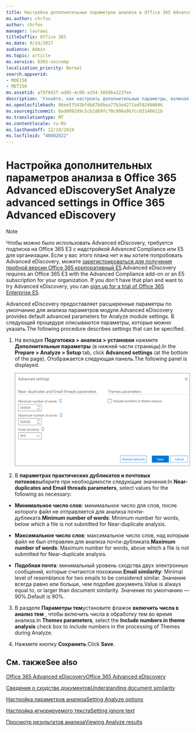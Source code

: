 ```yaml
---
title: Настройка дополнительных параметров анализа в Office 365 Advanced eDiscovery
ms.author: chrfox
author: chrfox
manager: laurawi
titleSuffix: Office 365
ms.date: 9/14/2017
audience: Admin
ms.topic: article
ms.service: O365-seccomp
localization_priority: Normal
search.appverid:
- MOE150
- MET150
ms.assetid: a797682f-ad85-4c08-a354-3850ba2237ee
description: 'Узнайте, как настроить дополнительные параметры, включая почти повторяющиеся, почтовые потоки и темы для процесса анализа в Office 365 Advanced eDiscovery. '
ms.openlocfilehash: 06ee57542bfdb87b8bea77b3e4271adf02490046
ms.sourcegitcommit: 0ad0092d9c5cb2d69fc70c990a9b7cc03140611b
ms.translationtype: MT
ms.contentlocale: ru-RU
ms.lasthandoff: 12/19/2019
ms.locfileid: "40802822"
---
```

# <a name="set-analyze-advanced-settings-in-office-365-advanced-ediscovery"></a><span data-ttu-id="2219d-103">Настройка дополнительных параметров анализа в Office 365 Advanced eDiscovery</span><span class="sxs-lookup"><span data-stu-id="2219d-103">Set Analyze advanced settings in Office 365 Advanced eDiscovery</span></span>

> [!NOTE]
> <span data-ttu-id="2219d-p101">Чтобы можно было использовать Advanced eDiscovery, требуется подписка на Office 365 E3 с надстройкой Advanced Compliance или E5 для организации. Если у вас этого плана нет и вы хотите попробовать Advanced eDiscovery, можете [зарегистрироваться для получения пробной версии Office 365 корпоративный E5](https://go.microsoft.com/fwlink/p/?LinkID=698279).</span><span class="sxs-lookup"><span data-stu-id="2219d-p101">Advanced eDiscovery requires an Office 365 E3 with the Advanced Compliance add-on or an E5 subscription for your organization. If you don't have that plan and want to try Advanced eDiscovery, you can [sign up for a trial of Office 365 Enterprise E5](https://go.microsoft.com/fwlink/p/?LinkID=698279).</span></span> 
  
<span data-ttu-id="2219d-106">Advanced eDiscovery предоставляет расширенные параметры по умолчанию для анализа параметров модуля.</span><span class="sxs-lookup"><span data-stu-id="2219d-106">Advanced eDiscovery provides default advanced parameters for Analyze module settings.</span></span> <span data-ttu-id="2219d-107">В следующей процедуре описываются параметры, которые можно указать.</span><span class="sxs-lookup"><span data-stu-id="2219d-107">The following procedure describes settings that can be specified.</span></span>
  
1. <span data-ttu-id="2219d-108">На вкладке **Подготовка \> анализа \> установки** нажмите **Дополнительные параметры** (в нижней части страницы).</span><span class="sxs-lookup"><span data-stu-id="2219d-108">In the **Prepare \> Analyze \> Setup** tab, click **Advanced settings** (at the bottom of the page).</span></span> <span data-ttu-id="2219d-109">Отображается следующая панель.</span><span class="sxs-lookup"><span data-stu-id="2219d-109">The following panel is displayed.</span></span> 
    
    ![Настройка дополнительных параметров на вкладке "Анализ"](media/c9ea3017-e19a-456b-a742-c3d07121a3f6.png)
  
2. <span data-ttu-id="2219d-111">В **параметрах практических дубликатов и почтовых потоков**выберите при необходимости следующие значения:</span><span class="sxs-lookup"><span data-stu-id="2219d-111">In **Near-duplicates and Email threads parameters**, select values for the following as necessary:</span></span>
    
  - <span data-ttu-id="2219d-112">**Минимальное число слов**: минимальное число для слов, после которого файл не отправляется для анализа почти-дубликата.</span><span class="sxs-lookup"><span data-stu-id="2219d-112">**Minimum number of words**: Minimum number for words, below which a file is not submitted for Near-duplicate analysis.</span></span> 
    
  - <span data-ttu-id="2219d-113">**Максимальное число слов**: максимальное число слов, над которым файл не был отправлен для анализа почти-дубликата.</span><span class="sxs-lookup"><span data-stu-id="2219d-113">**Maximum number of words**: Maximum number for words, above which a file is not submitted for Near-duplicate analysis.</span></span>
    
  - <span data-ttu-id="2219d-114">**Подобная почта**: минимальный уровень сходства двух электронных сообщений, которые считаются похожими.</span><span class="sxs-lookup"><span data-stu-id="2219d-114">**Email similarity**: Minimal level of resemblance for two emails to be considered similar.</span></span> <span data-ttu-id="2219d-115">Значение всегда равно или больше, чем подобие документа.</span><span class="sxs-lookup"><span data-stu-id="2219d-115">Value is always equal to, or larger than document similarity.</span></span> <span data-ttu-id="2219d-116">Значение по умолчанию — 90%.</span><span class="sxs-lookup"><span data-stu-id="2219d-116">Default is 90%.</span></span>
    
3. <span data-ttu-id="2219d-117">В разделе **Параметры тем**установите флажок **включить числа в анализ тем** , чтобы включить числа в обработку тем во время анализа.</span><span class="sxs-lookup"><span data-stu-id="2219d-117">In **Themes parameters**, select the **Include numbers in theme analysis** check box to include numbers in the processing of Themes during Analyze.</span></span> 
    
4. <span data-ttu-id="2219d-118">Нажмите кнопку **Сохранить**.</span><span class="sxs-lookup"><span data-stu-id="2219d-118">Click **Save**.</span></span> 
    
## <a name="see-also"></a><span data-ttu-id="2219d-119">См. также</span><span class="sxs-lookup"><span data-stu-id="2219d-119">See also</span></span>

[<span data-ttu-id="2219d-120">Office 365 Advanced eDiscovery</span><span class="sxs-lookup"><span data-stu-id="2219d-120">Office 365 Advanced eDiscovery</span></span>](office-365-advanced-ediscovery.md)
  
[<span data-ttu-id="2219d-121">Сведения о сходстве документов</span><span class="sxs-lookup"><span data-stu-id="2219d-121">Understanding document similarity</span></span>](understand-document-similarity-in-advanced-ediscovery.md)
  
[<span data-ttu-id="2219d-122">Настройка параметров анализа</span><span class="sxs-lookup"><span data-stu-id="2219d-122">Setting Analyze options</span></span>](set-analyze-options-in-advanced-ediscovery.md)
  
[<span data-ttu-id="2219d-123">Настройка игнорируемого текста</span><span class="sxs-lookup"><span data-stu-id="2219d-123">Setting ignore text</span></span>](set-ignore-text-in-advanced-ediscovery.md)
  
[<span data-ttu-id="2219d-124">Просмотр результатов анализа</span><span class="sxs-lookup"><span data-stu-id="2219d-124">Viewing Analyze results</span></span>](view-analyze-results-in-advanced-ediscovery.md)

